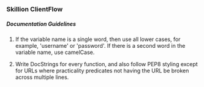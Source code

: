 ### Skillion ClientFlow

##### Documentation Guidelines

1. If the variable name is a single word, then use all lower cases, for example, 'username' or 'password'. If there is a second word in the variable name, use camelCase.

2. Write DocStrings for every function, and also follow PEP8 styling except for URLs where practicality predicates not having the URL be broken across multiple lines.
